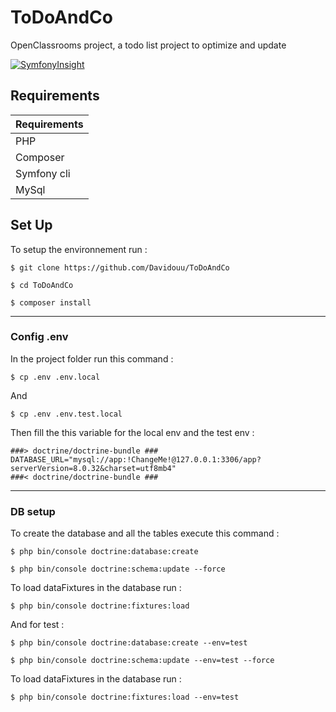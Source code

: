 # ToDoAndCo

OpenClassrooms project, a todo list project to optimize and update

[![SymfonyInsight](https://insight.symfony.com/projects/4a5eef08-5438-4b84-b90d-aea8fffe60cb/big.svg)](https://insight.symfony.com/projects/4a5eef08-5438-4b84-b90d-aea8fffe60cb)

## Requirements

| Requirements |
| ------------ |
| PHP          |
| Composer     |
| Symfony cli  |
| MySql        |

## Set Up

To setup the environnement run :

```shell
$ git clone https://github.com/Davidouu/ToDoAndCo
```

```shell
$ cd ToDoAndCo
```

```shell
$ composer install
```

<hr>

### Config .env

In the project folder run this command :

```shell
$ cp .env .env.local
```

And

```shell
$ cp .env .env.test.local
```

Then fill the this variable for the local env and the test env :

```
###> doctrine/doctrine-bundle ###
DATABASE_URL="mysql://app:!ChangeMe!@127.0.0.1:3306/app?serverVersion=8.0.32&charset=utf8mb4"
###< doctrine/doctrine-bundle ###
```

<hr>

### DB setup

To create the database and all the tables execute this command :

```
$ php bin/console doctrine:database:create
```

```
$ php bin/console doctrine:schema:update --force
```

To load dataFixtures in the database run :

```
$ php bin/console doctrine:fixtures:load
```

And for test :

```
$ php bin/console doctrine:database:create --env=test
```

```
$ php bin/console doctrine:schema:update --env=test --force
```

To load dataFixtures in the database run :

```
$ php bin/console doctrine:fixtures:load --env=test
```
